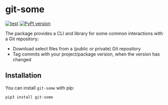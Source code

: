 # git-some

[![test](https://github.com/enorganic/git-some/actions/workflows/test.yml/badge.svg?branch=main)](https://github.com/enorganic/git-some/actions/workflows/test.yml)
[![PyPI version](https://badge.fury.io/py/git-some.svg?icon=si%3Apython)](https://badge.fury.io/py/git-some)

The package provides a CLI and library for some common interactions with a
Git repository:

- Download select files from a (public or private) Git repository
- Tag commits with your project/package version, when the version has changed

## Installation

You can install `git-some` with pip:

```shell
pip3 install git-some
```
